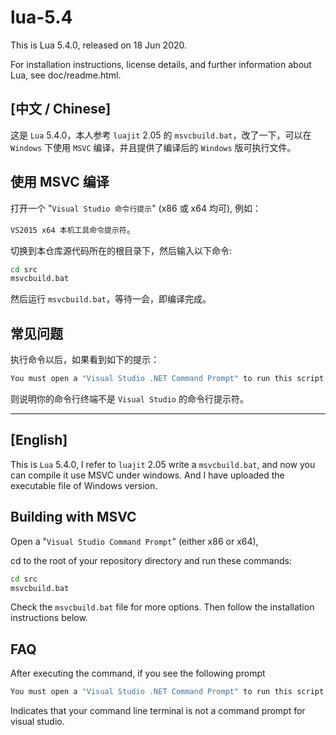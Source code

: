 # lua-5.4

This is Lua 5.4.0, released on 18 Jun 2020.

For installation instructions, license details, and
further information about Lua, see doc/readme.html.

## [中文 / Chinese]

这是 `Lua` 5.4.0，本人参考 `luajit` 2.05 的 `msvcbuild.bat`，改了一下，可以在 `Windows` 下使用 `MSVC` 编译，并且提供了编译后的 `Windows` 版可执行文件。

## 使用 MSVC 编译

打开一个 "`Visual Studio 命令行提示`" (x86 或 x64 均可), 例如：

`VS2015 x64 本机工具命令提示符`。

切换到本仓库源代码所在的根目录下，然后输入以下命令:

```bash
cd src
msvcbuild.bat
```

然后运行 `msvcbuild.bat`，等待一会，即编译完成。

## 常见问题

执行命令以后，如果看到如下的提示：

```bash
You must open a "Visual Studio .NET Command Prompt" to run this script
```

则说明你的命令行终端不是 `Visual Studio` 的命令行提示符。

---------------------------------------------------------------------------------

## [English]

This is `Lua` 5.4.0, I refer to `luajit` 2.05 write a `msvcbuild.bat`, and now you can compile it use MSVC under windows. And I have uploaded the executable file of Windows version.

## Building with MSVC

Open a "`Visual Studio Command Prompt`" (either x86 or x64),

cd to the root of your repository directory and run these commands:

```bash
cd src
msvcbuild.bat
```

Check the `msvcbuild.bat` file for more options. Then follow the installation instructions below.

## FAQ

After executing the command, if you see the following prompt

```bash
You must open a "Visual Studio .NET Command Prompt" to run this script
```

Indicates that your command line terminal is not a command prompt for visual studio.

